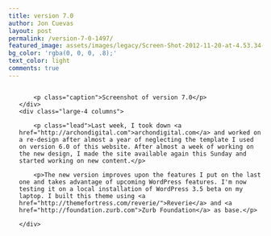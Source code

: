 ```yaml
---
title: version 7.0
author: Jon Cuevas
layout: post
permalink: /version-7-0-1497/
featured_image: assets/images/legacy/Screen-Shot-2012-11-20-at-4.53.34-AM-1024x578.png
bg_color: 'rgba(0, 0, 0, .8);'
text_color: light
comments: true
---
```

<div class="row">
	<div class="large-8 columns">
		<img class=" " title="Screen Shot 2012-11-20 at 4.53.34 AM" alt="" src="{{ site.baseurl }}/assets/images/legacy/Screen-Shot-2012-11-20-at-4.53.34-AM-1024x578.png" />	

		<p class="caption">Screenshot of version 7.0</p>
	</div>
	<div class="large-4 columns">

		<p class="lead">Last week, I took down <a href="http://archondigital.com">archondigital.com</a> and worked on a re-design after almost a year of neglecting the template I used on version 6.0 of this website. After almost a week of working on the new design, I made the site available again this Sunday and started working on new content.</p>

		<p>The new version improves upon the features I put on the last one and takes advantage of upcoming WordPress features. I'm now testing it on a local installation of WordPress 3.5 beta on my laptop. I built this theme using <a href="http://themefortress.com/reverie/">Reverie</a> and <a href="http://foundation.zurb.com">Zurb Foundation</a> as base.</p>
		
	</div>
</div>
	


